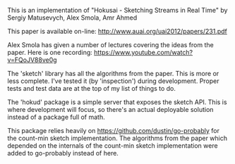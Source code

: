 This is an implementation of "Hokusai - Sketching Streams in Real Time" by Sergiy Matusevych, Alex Smola, Amr Ahmed

This paper is available on-line: http://www.auai.org/uai2012/papers/231.pdf

Alex Smola has given a number of lectures covering the ideas from the paper.
Here is one recording: https://www.youtube.com/watch?v=FQoJV88ve0g

The 'sketch' library has all the algorithms from the paper.  This is more or
less complete.  I've tested it (by 'inspection') during development.  Proper
tests and test data are at the top of my list of things to do.

The 'hokud' package is a simple server that exposes the sketch API.  This is
where development will focus, so there's an actual deployable solution instead
of a package full of math.

This package relies heavily on https://github.com/dustin/go-probably for the
count-min sketch implementation.  The algorithms from the paper which depended
on the internals of the count-min sketch implementation were added to
go-probably instead of here.
